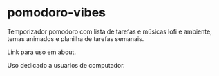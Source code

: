 # pomodoro-vibes
Temporizador pomodoro com lista de tarefas e músicas lofi e ambiente, temas animados e planilha de tarefas semanais.

Link para uso em about.

Uso dedicado a usuarios de computador.
